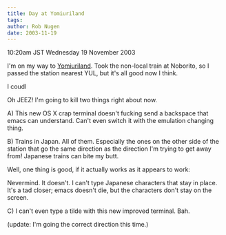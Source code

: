 ```yaml
---
title: Day at Yomiuriland
tags: 
author: Rob Nugen
date: 2003-11-19
---
```


<p class=date>10:20am JST Wednesday 19 November 2003</p>

<p>I'm on my way to <a
href="http://www.yomiuriland.co.jp">Yomiuriland</a>.  Took the
non-local train at Noborito, so I passed the station nearest YUL, but
it's all good now I think.</p>

<p>I coudl</p>

<p>Oh JEEZ!  I'm going to kill two things right about now.</p>

<p>A) This new OS X crap terminal doesn't fucking send a backspace
that emacs can understand.  Can't even switch it with the emulation
changing thing.</p>

<p>B) Trains in Japan.   All of them.  Especially the ones on the
other side of the station that go the same direction as the direction
I'm trying to get away from!  Japanese trains can bite my butt.</p>

<p>Well, one thing is good, if it actually works as it appears to work:</p>

<p>Nevermind. It doesn't.  I can't type Japanese characters that stay
in place.  It's a tad closer; emacs doesn't die, but the characters
don't stay on the screen.</p>

<p>C) I can't even type a tilde with this new improved terminal.  Bah.</p>

<p>(update: I'm going the correct direction this time.)</p>


